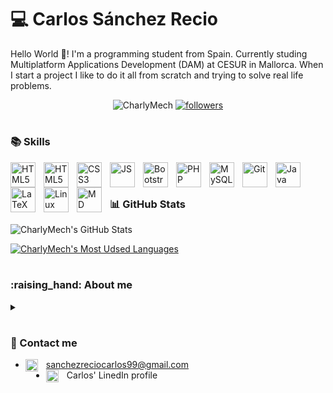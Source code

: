 <!-- Based on: https://www.youtube.com/watch?v=9A8sQZDRn5o&t=361s&ab_channel=ForrestKnight -->

<!-- Emojis from: https://gist.github.com/rxaviers/7360908 -->

# :computer: Carlos Sánchez Recio

<!-- **`Programming Student`** -->

Hello World :wave:! I'm a programming student from Spain. Currently studing Multiplatform Applications Development (DAM) at CESUR in Mallorca. When I start a project I like to do it all from scratch and trying to solve real life problems.

<p align='center'>
   <img src="https://komarev.com/ghpvc/?username=CharlyMech&label=Profile%20views&color=green&style=for-the-badge" alt="CharlyMech" />
   <a href="https://github.com/CharlyMech?tab=followers">
    <img alt="followers" title="Follow me on Github" src="https://custom-icon-badges.demolab.com/github/followers/CharlyMech?color=236ad3&labelColor=5b5b5b&style=for-the-badge&logo=person-add&label=Follow&logoColor=white"/></a>
</p>

#

### :books: Skills

<p>
   <img align='left' alt='HTML5' width='40px' style='padding-right:10px;' src="https://cdn.jsdelivr.net/gh/devicons/devicon/icons/python/python-original.svg" />
   <img align='left' alt='HTML5' width='40px' style='padding-right:10px;' src="https://cdn.jsdelivr.net/gh/devicons/devicon/icons/html5/html5-plain.svg" />
   <img align='left' alt='CSS3' width='40px' style='padding-right:10px;' src="https://cdn.jsdelivr.net/gh/devicons/devicon/icons/css3/css3-plain.svg" />
   <img align='left' alt='JS' width='40px' style='padding-right:10px;' src="https://cdn.jsdelivr.net/gh/devicons/devicon/icons/javascript/javascript-plain.svg" />
   <img align='left' alt='Bootstrap' width='40px' style='padding-right:10px;' src="https://cdn.jsdelivr.net/gh/devicons/devicon/icons/bootstrap/bootstrap-plain.svg" />
   <img align='left' alt='PHP' width='40px' style='padding-right:10px;' src="https://cdn.jsdelivr.net/gh/devicons/devicon/icons/php/php-plain.svg" />
   <img align='left' alt='MySQL' width='40px' style='padding-right:10px;' src="https://cdn.jsdelivr.net/gh/devicons/devicon/icons/mysql/mysql-original-wordmark.svg" />
   <img align='left' alt='Git' width='40px' style='padding-right:10px;' src="https://cdn.jsdelivr.net/gh/devicons/devicon/icons/git/git-plain.svg" />
   <img align='left' alt='Java' width='40px' style='padding-right:10px;' src="https://cdn.jsdelivr.net/gh/devicons/devicon/icons/java/java-original.svg" />
   <img align='left' alt='LaTeX' width='40px' style='padding-right:10px;' src="https://cdn.jsdelivr.net/gh/devicons/devicon/icons/latex/latex-original.svg" />
   <img align='left' alt='Linux' width='40px' style='padding-right:10px;' src="https://cdn.jsdelivr.net/gh/devicons/devicon/icons/linux/linux-original.svg" />
   <img align='left' alt='MD' width='40px' style='padding-right:10px;' src="https://cdn.jsdelivr.net/gh/devicons/devicon/icons/markdown/markdown-original.svg" />
<!-- <img src="https://cdn.jsdelivr.net/gh/devicons/devicon/icons/ubuntu/ubuntu-plain.svg" /> -->
<!-- <img src="https://cdn.jsdelivr.net/gh/devicons/devicon/icons/vscode/vscode-original.svg" /> -->
</p>

<br/>

#

### :bar_chart: GitHub Stats

![CharlyMech's GitHub Stats](https://github-readme-stats.vercel.app/api?username=CharlyMech&show_icons=true&theme=dracula)

[![CharlyMech's Most Udsed Languages](https://github-readme-stats.vercel.app/api/top-langs/?username=CharlyMech&layout=compact&theme=dracula)](https://github.com/CharlyMech/github-readme-stats)

#

 <h3>:raising_hand: About me</h3>
<details>
<summary></summary>

My coding journey started by taking computers classes in high school ( <a href='http://iesalgarb.es/' alt='IES Algarb' target='_blank'>IES Algarb</a> ) and learning electronic circuits and logic gates alongside some TurboPascal and JavaScript. Ever since I knew I like computers.

I took 3 years of Physics in Balearic Islands' University ( <a href='https://estudis.uib.es/es/estudis-de-grau/grau/fisica/GFIS-P/' alt='Physics degree UIB' target='_blank'>Physics degree UIB</a> ) but I realized that wasn't for me, so I came back to my early hobby and started to study computers. More specifically, networking and Operating Systems administration ( <a href='https://legacy.iessacolomina.es/images/departaments/informatica/triptic_ASIX.pdf' alt='ASIR' target='_blank'>ASIR</a> ). While I was studying it, the subjects that I liked the most were related with coding, then so I decided to specialized myself in this specific field from technology.

Nowadays I am studing Multiplatform Applications Development ( <a href='https://www.cesurformacion.com/fp/desarrollo-de-aplicaciones-multiplataforma' alt='DAM' target='_blank'>DAM</a> ) in CESUR Mallorca.

Throughout this academic path, I have been learning on my own programming basics and other technologies such as Operating Systems, how networks work, etc.

<p align='center'>
   <img alt='Mandalorian' width='350px'  src="https://media3.giphy.com/media/6UFgdU9hirj1pAOJyN/giphy.gif" />
</p>

</details>

#

### :calling: Contact me

-  <img align='left' alt='LinkedIn' title="Carlos' LinedIn profile" width='20px' style='padding-right:10px;' src="https://icongr.am/clarity/email.svg?size=128&color=currentColor" /> sanchezreciocarlos99@gmail.com <br>
-  <a href="https://www.linkedin.com/in/carlos-s%C3%A1nchez-recio-77a286243/" target='_blank' style="text-decoration: none; color:inherit;"><img align='left' alt='LinkedIn' title="Carlos' LinedIn profile" width='20px' style='padding-right:10px;' src="https://cdn.jsdelivr.net/gh/devicons/devicon/icons/linkedin/linkedin-original.svg" />Carlos' LinedIn profile</a>
